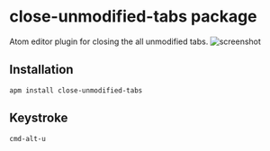 # close-unmodified-tabs package

Atom editor plugin for closing the all unmodified tabs.
![screenshot](http://naoes.github.io/MEMO_RAND/images/close-unmodified-tabs.gif)

## Installation
```
apm install close-unmodified-tabs
```

## Keystroke
```
cmd-alt-u
```
